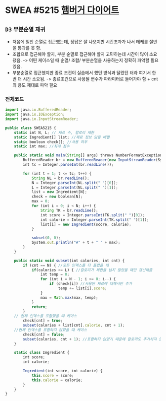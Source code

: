 # SWEA #5215 [햄버거 다이어트](https://swexpertacademy.com/main/talk/solvingClub/problemView.do?contestProbId=AWT-lPB6dHUDFAVT&solveclubId=AX69tP7quW4DFAVm&problemBoxTitle=day0207&problemBoxCnt=1&probBoxId=AX7TGmRaS6MDFAVm)
`D3` `부분순열` `재귀`
---
- 처음에 일반 순열로 접근했는데, 정답은 잘 나오지만 시간초과가 나서 테케를 절반을 통과를 못 함.
- 조합으로 접근해야 할지, 부분 순열로 접근해야 할지 고민하는데 시간이 많이 소요됐음. -> 어떤 케이스일 때 순열/ 조합/ 부분순열을 사용하는지 정확히 파악할 필요있음.
- 부분순열로 접근했지만 종료 조건이 실습에서 했던 방식과 달랐던 터라 여기서 한 번 더 시간 소요됨. -> 종료조건으로 사용될 변수가 파라미터로 들어가야 함 + cnt의 용도 제대로 파악 필요

### 전체코드
```jsx
import java.io.BufferedReader;
import java.io.IOException;
import java.io.InputStreamReader;

public class SWEA5215 {
	static int N, L; // 재료 수, 칼로리 제한
	static Ingredient[] list; //재료 정보 담을 배열
	static boolean check[]; //사용 여부
	static int max; //최대 점수

	public static void main(String[] args) throws NumberFormatException, IOException {
		BufferedReader br = new BufferedReader(new InputStreamReader(System.in));
		int tc = Integer.parseInt(br.readLine());

		for (int t = 1; t <= tc; t++) {
			String NL = br.readLine();
			N = Integer.parseInt(NL.split(" ")[0]);
			L = Integer.parseInt(NL.split(" ")[1]);
			list = new Ingredient[N];
			check = new boolean[N];
			max = 0;
			for (int i = 0; i < N; i++) {
				String TK = br.readLine();
				int score = Integer.parseInt(TK.split(" ")[0]);
				int calorie = Integer.parseInt(TK.split(" ")[1]);
				list[i] = new Ingredient(score, calorie);
			}

			subset(0, 0);
			System.out.println("#" + t + " " + max);
		}
	}

	public static void subset(int calories, int cnt) {
		if (cnt == N) { //모든 인덱스를 다 돌았을 때
			if(calories <= L) { //칼로리가 제한을 넘지 않았을 때만 갱신해줌
				int temp = 0;
				for (int i = N - 1; i >= 0; i--) {
					if (check[i]) //사용된 재료에 대해서만 추가
						temp += list[i].score;
				}
				max = Math.max(max, temp);
			}
			return;
		}
    // 현재 인덱스를 포함했을 때 케이스
		check[cnt] = true;
		subset(calories + list[cnt].calorie, cnt + 1);
    //현재 인덱스를 포함하지 않았을 때 케이스
		check[cnt] = false;
		subset(calories, cnt + 1); //포함하지 않았기 때문에 칼로리도 추가하지 않고 호출
	}

	static class Ingredient {
		int score;
		int calorie;

		Ingredient(int score, int calorie) {
			this.score = score;
			this.calorie = calorie;
		}
	}
}

```
